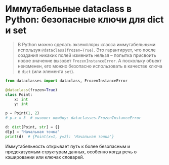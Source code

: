 # Иммутабельные dataclass в Python: безопасные ключи для dict и set

> В Python можно сделать экземпляры класса иммутабельными используя `@dataclass(frozen=True)`. Это гарантирует, что после создания никаких полей изменить нельзя – попытка присвоить новое значение вызовет `FrozenInstanceError`. А поскольку объект неизменен, его можно безопасно использовать в качестве ключа в `dict` (или элемента `set`).

```python
from dataclasses import dataclass, FrozenInstanceError

@dataclass(frozen=True)
class Point:
    x: int
    y: int

p = Point(1, 2)
# p.x = 3  # вызовет ошибку: dataclasses.FrozenInstanceError

d: dict[Point, str] = {}
d[p] = "Начальная точка"
print(d)  # {Point(x=1, y=2): 'Начальная точка'}
```

Иммутабельность открывает путь к более безопасным и предсказуемым структурам данных, особенно когда речь о кэшировании или ключах словарей.